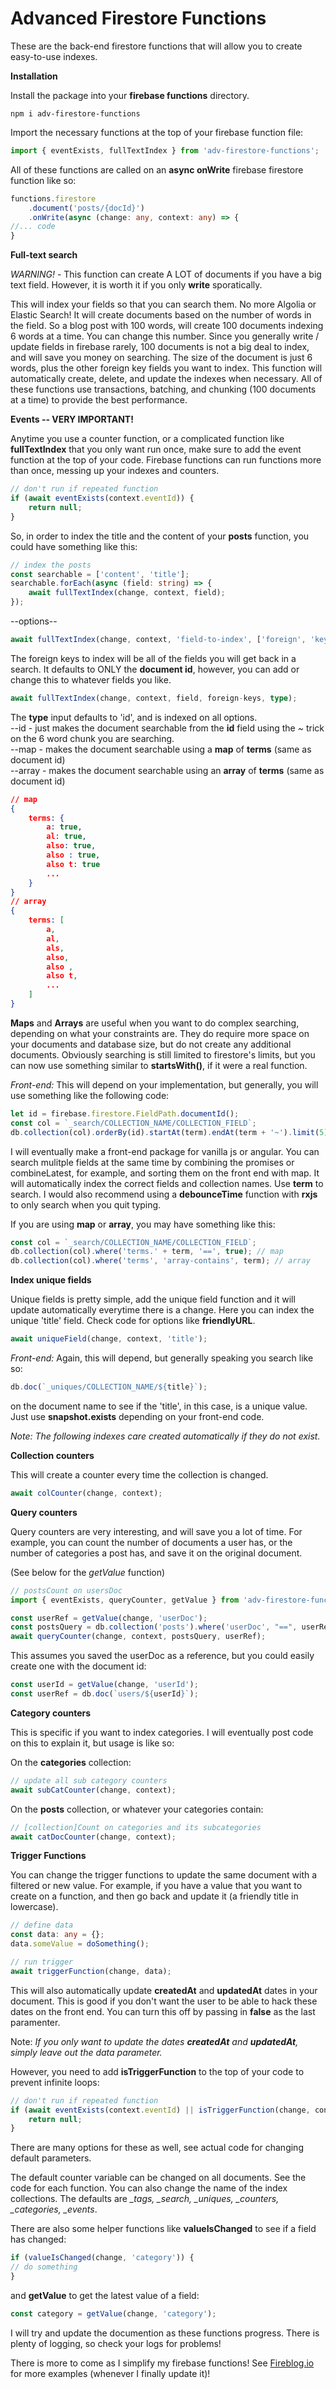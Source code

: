 # Advanced Firestore Functions

These are the back-end firestore functions that will allow you to create easy-to-use indexes. 

**Installation**

Install the package into your **firebase functions** directory.

```npm i adv-firestore-functions```

Import the necessary functions at the top of your firebase function file:

```typescript
import { eventExists, fullTextIndex } from 'adv-firestore-functions';
```

All of these functions are called on an **async onWrite** firebase firestore function like so:

```typescript
functions.firestore
    .document('posts/{docId}')
    .onWrite(async (change: any, context: any) => {
//... code
}
```

**Full-text search**

*WARNING!* - This function can create A LOT of documents if you have a big text field. However, it is worth it if you only **write** sporatically.

This will index your fields so that you can search them. No more Algolia or Elastic Search! It will create documents based on the number of words in the field. So a blog post with 100 words, will create 100 documents indexing 6 words at a time. You can change this number. Since you generally write / update fields in firebase rarely, 100 documents is not a big deal to index, and will save you money on searching. The size of the document is just 6 words, plus the other foreign key fields you want to index. This function will automatically create, delete, and update the indexes when necessary.  All of these functions use transactions, batching, and chunking (100 documents at a time) to provide the best performance.

**Events -- VERY IMPORTANT!**

Anytime you use a counter function, or a complicated function like **fullTextIndex** that you only want run once, make sure to add the event function at the top of your code. Firebase functions can run functions more than once, messing up your indexes and counters.

```typescript
// don't run if repeated function
if (await eventExists(context.eventId)) {
    return null;
}
```

So, in order to index the title and the content of your **posts** function, you could have something like this:
```typescript
// index the posts
const searchable = ['content', 'title'];
searchable.forEach(async (field: string) => {
    await fullTextIndex(change, context, field);
});
```

--options--

```typescript
await fullTextIndex(change, context, 'field-to-index', ['foreign', 'keys', 'to', 'index']);
```
The foreign keys to index will be all of the fields you will get back in a search. It defaults to ONLY the **document id**, however, you can add or change this to whatever fields you like.

```typescript
await fullTextIndex(change, context, field, foreign-keys, type);
```
The **type** input defaults to 'id', and is indexed on all options.   
--id - just makes the document searchable from the **id** field using the *~* trick on the 6 word chunk you are searching.  
--map - makes the document searchable using a **map** of **terms** (same as document id)  
--array - makes the document searchable using an **array** of **terms** (same as document id)  

```json
// map
{
    terms: {
        a: true,
        al: true,
        also: true,
        also : true,
        also t: true
        ...
    }
}
// array
{
    terms: [
        a,
        al,
        als,
        also,
        also ,
        also t,
        ...
    ]
}
```

**Maps** and **Arrays** are useful when you want to do complex searching, depending on what your constraints are. They do require more space on your documents and database size, but do not create any additional documents. Obviously searching is still limited to firestore's limits, but you can now use something similar to **startsWith()**, if it were a real function.

*Front-end:* This will depend on your implementation, but generally, you will use something like the following code:

```typescript
let id = firebase.firestore.FieldPath.documentId();
const col = `_search/COLLECTION_NAME/COLLECTION_FIELD`;
db.collection(col).orderBy(id).startAt(term).endAt(term + '~').limit(5);
```
I will eventually make a front-end package for vanilla js or angular. You can search mulitple fields at the same time by combining the promises or combineLatest, for example, and sorting them on the front end with map. It will automatically index the correct fields and collection names.  Use **term** to search. I would also recommend using a **debounceTime** function with **rxjs** to only search when you quit typing.

If you are using **map** or **array**, you may have something like this:

```typescript
const col = `_search/COLLECTION_NAME/COLLECTION_FIELD`;
db.collection(col).where('terms.' + term, '==', true); // map
db.collection(col).where('terms', 'array-contains', term); // array
```

**Index unique fields**

Unique fields is pretty simple, add the unique field function and it will update automatically everytime there is a change. Here you can index the unique 'title' field. Check code for options like **friendlyURL**.

```typescript
await uniqueField(change, context, 'title');
```

*Front-end:* Again, this will depend, but generally speaking you search like so:

```typescript
db.doc(`_uniques/COLLECTION_NAME/${title}`);
```
on the document name to see if the 'title', in this case, is a unique value. Just use **snapshot.exists** depending on your front-end code.

*Note: The following indexes care created automatically if they do not exist.*

**Collection counters**

This will create a counter every time the collection is changed. 

```typescript
await colCounter(change, context);
```

**Query counters**

Query counters are very interesting, and will save you a lot of time.  For example, you can count the number of documents a user has, or the number of categories a post has, and save it on the original document.

(See below for the *getValue* function)

```typescript
// postsCount on usersDoc
import { eventExists, queryCounter, getValue } from 'adv-firestore-functions';

const userRef = getValue(change, 'userDoc');
const postsQuery = db.collection('posts').where('userDoc', "==", userRef);
await queryCounter(change, context, postsQuery, userRef);
```
This assumes you saved the userDoc as a reference, but you could easily create one with the document id:
```typescript
const userId = getValue(change, 'userId');
const userRef = db.doc(`users/${userId}`);
```

**Category counters**

This is specific if you want to index categories. I will eventually post code on this to explain it, but usage is like so:

On the **categories** collection:

```typescript
// update all sub category counters
await subCatCounter(change, context);
```

On the **posts** collection, or whatever your categories contain:

```typescript
// [collection]Count on categories and its subcategories
await catDocCounter(change, context);
```

**Trigger Functions**

You can change the trigger functions to update the same document with a filtered or new value.  For example, if you have a value that you want to create on a function, and then go back and update it (a friendly title in lowercase).

```typescript
// define data
const data: any = {};
data.someValue = doSomething();

// run trigger
await triggerFunction(change, data);
```

This will also automatically update **createdAt** and **updatedAt** dates in your document. This is good if you don't want the user to be able to hack these dates on the front end.  You can turn this off by passing in **false** as the last paramenter.

Note: *If you only want to update the dates **createdAt** and **updatedAt**, simply leave out the data parameter.*

However, you need to add **isTriggerFunction** to the top of your code to prevent infinite loops:

```typescript
// don't run if repeated function
if (await eventExists(context.eventId) || isTriggerFunction(change, context.eventId)) {
    return null;
}
```

There are many options for these as well, see actual code for changing default parameters.

The default counter variable can be changed on all documents. See the code for each function.  You can also change the name of the index collections.  The defaults are *_tags, _search, _uniques, _counters, _categories, _events*.

There are also some helper functions like **valueIsChanged** to see if a field has changed:

```typescript
if (valueIsChanged(change, 'category')) {
// do something
}
```

and **getValue** to get the latest value of a field:

```typescript
const category = getValue(change, 'category');
```

I will try and update the documention as these functions progress. There is plenty of logging, so check your logs for problems!

There is more to come as I simplify my firebase functions!
See [Fireblog.io][1] for more examples (whenever I finally update it)!

[1]: http://fireblog.io "Fireblog.io"
